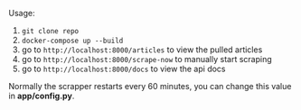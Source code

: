 Usage:

1. `git clone repo`
2. `docker-compose up --build`
3. go to `http://localhost:8000/articles` to view the pulled articles
4. go to `http://localhost:8000/scrape-now` to manually start scraping
5. go to `http://localhost:8000/docs` to view the api docs

Normally the scrapper restarts every 60 minutes, you can change this value in **app/config.py**.